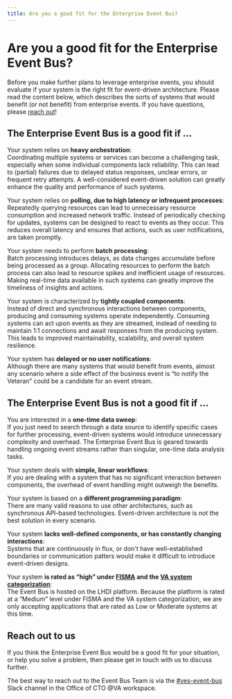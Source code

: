 ```yaml
---
title: Are you a good fit for the Enterprise Event Bus?
---
```


# Are you a good fit for the Enterprise Event Bus?

Before you make further plans to leverage enterprise events, you should evaluate if your system is the right fit for event-driven architecture. Please read the content below, which describes the sorts of systems that would benefit (or not benefit) from enterprise events. If you have questions, please [reach out](./get-support.md)!

## The Enterprise Event Bus is a good fit if ...

Your system relies on **heavy orchestration**:<br/>
Coordinating multiple systems or services can become a challenging task, especially when some individual components lack reliability. This can lead to (partial) failures due to delayed status responses, unclear errors, or frequent retry attempts. A well-considered event-driven solution can greatly enhance the quality and performance of such systems.

Your system relies on **polling, due to high latency or infrequent processes**:<br/>
Repeatedly querying resources can lead to unnecessary resource consumption and increased network traffic. Instead of periodically checking for updates, systems can be designed to react to events as they occur. This reduces overall latency and ensures that actions, such as user notifications, are taken promptly.

Your system needs to perform **batch processing**:<br/>
Batch processing introduces delays, as data changes accumulate before being processed as a group. Allocating resources to perform the batch process can also lead to resource spikes and inefficient usage of resources. Making real-time data available in such systems can greatly improve the timeliness of insights and actions.

Your system is characterized by **tightly coupled components**:<br/>
Instead of direct and synchronous interactions between components, producing and consuming systems operate independently. Consuming systems can act upon events as they are streamed, instead of needing to maintain 1:1 connections and await responses from the producing system. This leads to improved maintainability, scalability, and overall system resilience.

Your system has **delayed or no user notifications**:<br/>
Although there are many systems that would benefit from events, almost any scenario where a side effect of the business event is “to notify the Veteran” could be a candidate for an event stream.

## The Enterprise Event Bus is not a good fit if ...

You are interested in a **one-time data sweep**:<br/>
If you just need to search through a data source to identify specific cases for further processing, event-driven systems would introduce unnecessary complexity and overhead. The Enterprise Event Bus is geared towards handling ongoing event streams rather than singular, one-time data analysis tasks.

Your system deals with **simple, linear workflows**:<br/>
If you are dealing with a system that has no significant interaction between components, the overhead of event handling might outweigh the benefits.

Your system is based on a **different programming paradigm**:<br/>
There are many valid reasons to use other architectures, such as synchronous API-based technologies. Event-driven architecture is not the best solution in every scenario.

Your system **lacks well-defined components, or has constantly changing interactions**:<br/>
Systems that are continuously in flux, or don't have well-established boundaries or communication patters would make it difficult to introduce event-driven designs.

Your system **is rated as “high” under [FISMA](https://security.cms.gov/learn/federal-information-security-management-act-fisma) and the [VA system categorization](https://jubilant-succotash-m55rqe7.pages.github.io/categorization/)**:<br/> 
The Event Bus is hosted on the LHDI platform. Because the platform is rated at a “Medium” level under FISMA and the VA system categorization, we are only accepting applications that are rated as Low or Moderate systems at this time.

## Reach out to us
If you think the Enterprise Event Bus would be a good fit for your situation, or help you solve a problem, then please get in touch with us to discuss further.

The best way to reach out to the Event Bus Team is via the [#ves-event-bus](https://dsva.slack.com/archives/C042ZQ7JUAX) Slack channel in the Office of CTO @VA workspace.


